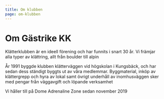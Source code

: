 ```yaml
---
title: Om klubben
page: om-klubben
---
```


# Om Gästrike KK

Klätterklubben är en ideell förening och har funnits i snart 30 år. Vi främjar alla typer av klättring, allt från boulder till alpin

År 1991 byggde klubben klätterväggen vid högskolan i Kungsbäck, och har sedan dess ständigt byggts ut av våra medlemmar. Byggmaterial, inköp av klättergrepp och hyra av lokal samt övrigt underhåll av inomhusväggen sker med pengar från väggavgift och löpande verksamhet

Vi håller till på Dome Adrenaline Zone sedan november 2019